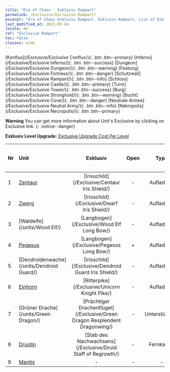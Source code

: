 ```yaml
---
title: "Era of Chaos - Exklusiv Rampart"
permalink: /Exclusive/Exclusive Rampart/
excerpt: "Era of Chaos Exklusiv Rampart. Exklusiv Rampart. List of Exklusiv Rampart in Era of Chaos"
last_modified_at: 2021-03-04
locale: de
ref: "Exclusive Rampart"
toc: false
classes: wide
---
```

 [Konflux](/Exclusive/Exclusive Conflux/){: .btn .btn--primary} [Inferno](/Exclusive/Exclusive Inferno/){: .btn .btn--success} [Dungeon](/Exclusive/Exclusive Dungeon/){: .btn .btn--warning} [Festung](/Exclusive/Exclusive Fortress/){: .btn .btn--danger} [Schutzwall](/Exclusive/Exclusive Rampart/){: .btn .btn--info} [Schloss](/Exclusive/Exclusive Castle/){: .btn .btn--primary} [Turm](/Exclusive/Exclusive Tower/){: .btn .btn--success} [Burg](/Exclusive/Exclusive Stronghold/){: .btn .btn--warning} [Bucht](/Exclusive/Exclusive Cove/){: .btn .btn--danger} [Neutrale Armee](/Exclusive/Exclusive Neutral Army/){: .btn .btn--info} [Nekropolis](/Exclusive/Exclusive Necropolis/){: .btn .btn--primary} 

**Warning** You can get more information about Unit's Exclusive by clicking on Exclusive link. 
{: .notice--danger}

 **Exklusiv Level Upgrade:** [Exclusive Upgrade Cost Per Level](/Exclusive/ExclusiveUpgradeCostPerLevel/)

  | Nr |         Unit        | Exklusiv | Open  |    Type   |  Item to Rank UP      |  Skin   |
  |:---|:--------------------|:-------------:|:-----:|:---------:|:---------------------:|:-------:|
  | 1  | [Zentaur](/units/Centaur/) | [Irisschild](/Exclusive/Centaur Iris Shield/) | - | Aufladung | - | - |
  | 2  | [Zwerg](/units/Dwarf/) | [Irisschild](/Exclusive/Dwarf Iris Shield/) | - | Aufladung | - | - |
  | 3  | [Waldelfe](/units/Wood Elf/) | [Langbogen](/Exclusive/Wood Elf Long Bow/) | - | Aufladung | - | - |
  | 4  | [Pegasus](/units/Pegasus/) | [Langbogen](/Exclusive/Pegasus Long Bow/) | + | Aufladung | - | - |
  | 5  | [Dendroidenwache](/units/Dendroid Guard/) | [Irisschild](/Exclusive/Dendroid Guard Iris Shield/) | - | Aufladung | - | - |
  | 6  | [Einhorn](/units/Unicorn/) | [Ritterpike](/Exclusive/Unicorn Knight Pike/) | - | Aufladung | - | - |
  | 7  | [Grüner Drache](/units/Green Dragon/) | [Prächtiger Drachenflügel](/Exclusive/Green Dragon Resplendent Dragonwing/) | - | Unterstützung | - | - |
  | 8  | [Druidin](/units/Druid/) | [Stab des Nachwachsens](/Exclusive/Druid Staff of Regrowth/) | - | Fernkampf | - | - |
  | 9  | [Mantis](/units/Mantis/) | - | - | - | none | none |
